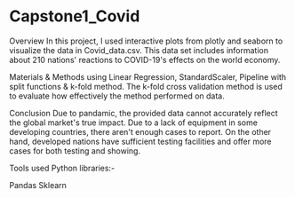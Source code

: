 # Capstone1_Covid

Overview
In this project, I used interactive plots from plotly and seaborn to visualize the data in Covid_data.csv. This data set includes information about 210 nations' reactions to COVID-19's effects on the world economy.

Materials & Methods
using Linear Regression, StandardScaler, Pipeline with split functions & k-fold method. The k-fold cross validation method is used to evaluate how effectively the method performed on data.

Conclusion
Due to pandamic, the provided data cannot accurately reflect the global market's true impact. Due to a lack of equipment in some developing countries, there aren't enough cases to report. On the other hand, developed nations have sufficient testing facilities and offer more cases for both testing and showing.

Tools used
Python libraries:-

Pandas
Sklearn
